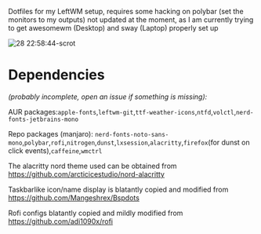 Dotfiles for my LeftWM setup, requires some hacking on polybar (set the monitors to my outputs) 
not updated at the moment, as I am currently trying to get awesomewm (Desktop) and sway (Laptop) properly set up

![28 22:58:44-scrot](https://user-images.githubusercontent.com/74120050/123703346-8daa2780-d864-11eb-9d20-62073c7cebe0.png)

# Dependencies 
*(probably incomplete, open an issue if something is missing):*

AUR packages:`apple-fonts`,`leftwm-git`,`ttf-weather-icons`,`ntfd`,`volctl`,`nerd-fonts-jetbrains-mono`

Repo packages (manjaro): `nerd-fonts-noto-sans-mono`,`polybar`,`rofi`,`nitrogen`,`dunst`,`lxsession`,`alacritty`,`firefox`(for dunst on click events),`caffeine`,`wmctrl`

The alacritty nord theme used can be obtained from https://github.com/arcticicestudio/nord-alacritty

Taskbarlike icon/name display is blatantly copied and modified from https://github.com/Mangeshrex/Bspdots

Rofi configs blatantly copied and mildly modified from https://github.com/adi1090x/rofi
